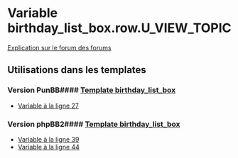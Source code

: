 # Variable birthday_list_box.row.U_VIEW_TOPIC
[Explication sur le forum des forums](http://forum.forumactif.com/t294113-listing-des-variables#birthday_list_box.row.U_VIEW_TOPIC)
## Utilisations dans les templates
### Version PunBB#### [Template birthday_list_box](punbb/birthday_list_box.md)
* [Variable à la ligne 27](../punbb/birthday_list_box.tpl#L27)
### Version phpBB2#### [Template birthday_list_box](subsilver/birthday_list_box.md)
* [Variable à la ligne 39](../subsilver/birthday_list_box.tpl#L39)
* [Variable à la ligne 44](../subsilver/birthday_list_box.tpl#L44)